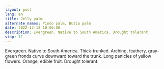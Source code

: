 ```yaml
---
layout: post
lang: en
title: Jelly palm
alternate_names: Pindo palm, Butia palm
date: 2022-12-12 10:00:00
description: Evergreen. Native to South America. Drought tolerant.
stop: 11
---
```

Evergreen. Native to South America. Thick-trunked. Arching, feathery, gray-green fronds curve downward toward the trunk. Long panicles of yellow flowers. Orange, edible fruit. Drought tolerant.
